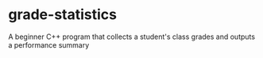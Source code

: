 # grade-statistics
A beginner C++ program that collects a student's class grades and outputs a performance summary
